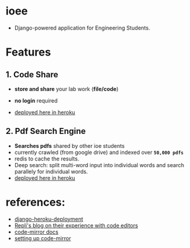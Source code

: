 # ioee
* Django-powered application for Engineering Students.

# Features
## 1. Code Share
* **store and share** your lab work (**file/code**)
* **no login** required

* [deployed here in heroku](https://ioee.herokuapp.com/)

## 2. Pdf Search Engine
* **Searches pdfs** shared by other ioe students
* currently crawled (from google drive) and indexed over **`50,000 pdfs`**
* redis to cache the results.
* Deep search: split multi-word input into individual words and search parallely for individual words.
* [deployed here in heroku](https://ioee.herokuapp.com/pdf)

# references:
* [django-heroku-deployment](https://devcenter.heroku.com/articles/deploying-python)
* [Repli's blog on their experience with code editors](https://blog.replit.com/code-editors)
* [code-mirror docs](https://codemirror.net/6/docs/)
* [setting up code-mirror](https://dyclassroom.com/codemirror/how-to-setup-codemirror)
